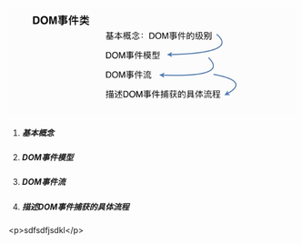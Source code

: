 ![](/assets/import8.png)

1. ##### 基本概念
2. ##### DOM事件模型
3. ##### DOM事件流
4. ##### 描述DOM事件捕获的具体流程

##### 

<div style="width:100px backgroudn:red">

&lt;p&gt;sdfsdfjsdkl&lt;/p&gt;

</div>

